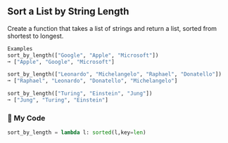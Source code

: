 ## Sort a List by String Length

Create a function that takes a list of strings and return a list, sorted from shortest to longest.
```python
Examples
sort_by_length(["Google", "Apple", "Microsoft"])
➞ ["Apple", "Google", "Microsoft"]

sort_by_length(["Leonardo", "Michelangelo", "Raphael", "Donatello"])
➞ ["Raphael", "Leonardo", "Donatello", "Michelangelo"]

sort_by_length(["Turing", "Einstein", "Jung"])
➞ ["Jung", "Turing", "Einstein"]
```
### :snake: My Code
```python
sort_by_length = lambda l: sorted(l,key=len)
```
